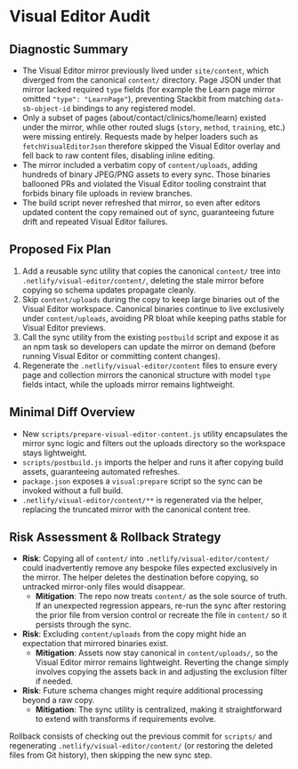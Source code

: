 # Visual Editor Audit

## Diagnostic Summary
- The Visual Editor mirror previously lived under `site/content`, which diverged from the canonical `content/` directory. Page JSON under that mirror lacked required `type` fields (for example the Learn page mirror omitted `"type": "LearnPage"`), preventing Stackbit from matching `data-sb-object-id` bindings to any registered model.
- Only a subset of pages (about/contact/clinics/home/learn) existed under the mirror, while other routed slugs (`story`, `method`, `training`, etc.) were missing entirely. Requests made by helper loaders such as `fetchVisualEditorJson` therefore skipped the Visual Editor overlay and fell back to raw content files, disabling inline editing.
- The mirror included a verbatim copy of `content/uploads`, adding hundreds of binary JPEG/PNG assets to every sync. Those binaries ballooned PRs and violated the Visual Editor tooling constraint that forbids binary file uploads in review branches.
- The build script never refreshed that mirror, so even after editors updated content the copy remained out of sync, guaranteeing future drift and repeated Visual Editor failures.

## Proposed Fix Plan
1. Add a reusable sync utility that copies the canonical `content/` tree into `.netlify/visual-editor/content/`, deleting the stale mirror before copying so schema updates propagate cleanly.
2. Skip `content/uploads` during the copy to keep large binaries out of the Visual Editor workspace. Canonical binaries continue to live exclusively under `content/uploads`, avoiding PR bloat while keeping paths stable for Visual Editor previews.
3. Call the sync utility from the existing `postbuild` script and expose it as an npm task so developers can update the mirror on demand (before running Visual Editor or committing content changes).
4. Regenerate the `.netlify/visual-editor/content` files to ensure every page and collection mirrors the canonical structure with model `type` fields intact, while the uploads mirror remains lightweight.

## Minimal Diff Overview
- New `scripts/prepare-visual-editor-content.js` utility encapsulates the mirror sync logic and filters out the uploads directory so the workspace stays lightweight.
- `scripts/postbuild.js` imports the helper and runs it after copying build assets, guaranteeing automated refreshes.
- `package.json` exposes a `visual:prepare` script so the sync can be invoked without a full build.
- `.netlify/visual-editor/content/**` is regenerated via the helper, replacing the truncated mirror with the canonical content tree.

## Risk Assessment & Rollback Strategy
- **Risk**: Copying all of `content/` into `.netlify/visual-editor/content/` could inadvertently remove any bespoke files expected exclusively in the mirror. The helper deletes the destination before copying, so untracked mirror-only files would disappear.
  - **Mitigation**: The repo now treats `content/` as the sole source of truth. If an unexpected regression appears, re-run the sync after restoring the prior file from version control or recreate the file in `content/` so it persists through the sync.
- **Risk**: Excluding `content/uploads` from the copy might hide an expectation that mirrored binaries exist.
  - **Mitigation**: Assets now stay canonical in `content/uploads/`, so the Visual Editor mirror remains lightweight. Reverting the change simply involves copying the assets back in and adjusting the exclusion filter if needed.
- **Risk**: Future schema changes might require additional processing beyond a raw copy.
  - **Mitigation**: The sync utility is centralized, making it straightforward to extend with transforms if requirements evolve.

Rollback consists of checking out the previous commit for `scripts/` and regenerating `.netlify/visual-editor/content/` (or restoring the deleted files from Git history), then skipping the new sync step.
